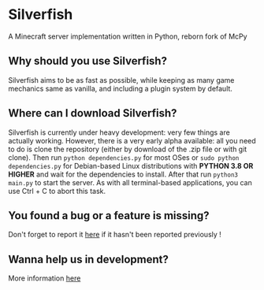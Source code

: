 # Silverfish

A Minecraft server implementation written in Python, reborn fork of McPy

## Why should you use Silverfish?
Silverfish aims to be as fast as possible, while keeping as many game mechanics same as vanilla, and including a plugin system by default.

## Where can I download Silverfish?
Silverfish is currently under heavy development: very few things are actually working. However, there is a very early alpha available: all you need to do is clone the repository (either by download of the .zip file or with git clone). Then run `python dependencies.py` for most OSes or `sudo python dependencies.py` for Debian-based Linux distributions with **PYTHON 3.8 OR HIGHER** and wait for the dependencies to install. After that run `python3 main.py` to start the server. As with all terminal-based applications, you can use Ctrl + C to abort this task.


## You found a bug or a feature is missing?
Don't forget to report it [here](https://github.com/nisheri-ascar/Silverfish/issues) if it hasn't been reported previously !

## Wanna help us in development?
More information [here](docs/howto_git.md)
